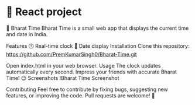 # 🚀 React project

🚀 Bharat Time
Bharat Time is a small web app that displays the current time and date in India.

Features
🕒 Real-time clock
📅 Date display
Installation
Clone this repository:
https://github.com/PremKumarSingh0/Bharat-Time.git

Open index.html in your web browser.
Usage
The clock updates automatically every second.
Impress your friends with accurate Bharat Time! 😉
Screenshots
!Bharat Time Screenshot

Contributing
Feel free to contribute by fixing bugs, suggesting new features, or improving the code. Pull requests are welcome! 🙌
